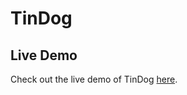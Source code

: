 # TinDog

## Live Demo

Check out the live demo of TinDog [here](https://pantharshit007.github.io/TinDog//).

